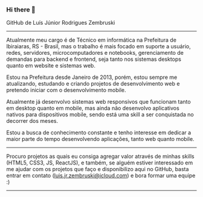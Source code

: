 ### Hi there 👋

 GitHub de Luís Júnior Rodrigues Zembruski
 
 ---------------------------------------------------------
Atualmente meu cargo é de Técnico em informática na Prefeitura de Ibiraiaras, RS - Brasil, mas o trabalho é mais focado em suporte a usuário, redes, servidores, microcomputadores e notebooks, gerenciamento de demandas para backend e frontend, seja tanto nos sistemas desktops quanto em website e sistemas web.

Estou na Prefeitura desde Janeiro de 2013, porém, estou sempre me atualizando, estudando e criando projetos de desenvolvimento web e pretendo iniciar com o desenvolvimento mobile. 

Atualmente já desenvolvo sistemas web responsivos  que funcionam tanto em desktop quanto em mobile, mas ainda não desenvolvo aplicativos nativos para dispositivos mobile, sendo está uma skill a ser conquistada no decorrer dos meses.

Estou a busca de conhecimento constante e tenho interesse em dedicar a maior parte do tempo desenvolvendo aplicações, tanto web quanto mobile.

------------------------------------------------------------
Procuro projetos as quais eu consiga agregar valor através de minhas skills (HTML5, CSS3, JS, ReactJS), e também, se alguém estiver interessado em me ajudar com os projetos que faço e disponibilizo aqui no GitHub, basta entrar em contato (luis.jr.zembruski@icloud.com) e bora formar uma equipe :)

------------------------------------------------------------
